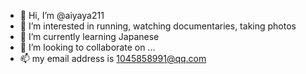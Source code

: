 - 👋 Hi, I’m @aiyaya211
- 👀 I’m interested in running, watching documentaries, taking photos
- 🌱 I’m currently learning Japanese
- 💞️ I’m looking to collaborate on ...
- 📫 my email address is 1045858991@qq.com

<!---
aiyaya211/aiyaya211 is a ✨ special ✨ repository because its `README.md` (this file) appears on your GitHub profile.
You can click the Preview link to take a look at your changes.
--->
